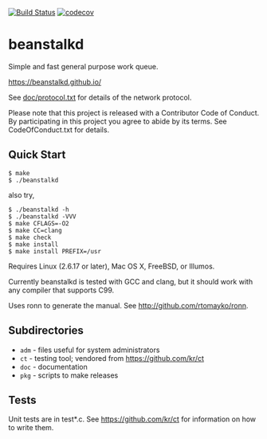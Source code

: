 [![Build Status](https://github.com/beanstalkd/beanstalkd/actions/workflows/build-latest.yaml/badge.svg)](https://github.com/beanstalkd/beanstalkd/actions/workflows/build-latest.yaml)
[![codecov](https://codecov.io/gh/beanstalkd/beanstalkd/branch/master/graph/badge.svg)](https://codecov.io/gh/beanstalkd/beanstalkd)

# beanstalkd

Simple and fast general purpose work queue. 

https://beanstalkd.github.io/

See [doc/protocol.txt](https://github.com/beanstalkd/beanstalkd/blob/master/doc/protocol.txt)
for details of the network protocol.

Please note that this project is released with a Contributor
Code of Conduct. By participating in this project you agree
to abide by its terms. See CodeOfConduct.txt for details.

## Quick Start

    $ make
    $ ./beanstalkd


also try,

    $ ./beanstalkd -h
    $ ./beanstalkd -VVV
    $ make CFLAGS=-O2
    $ make CC=clang
    $ make check
    $ make install
    $ make install PREFIX=/usr

Requires Linux (2.6.17 or later), Mac OS X, FreeBSD, or Illumos.

Currently beanstalkd is tested with GCC and clang, but it should work
with any compiler that supports C99.

Uses ronn to generate the manual.
See http://github.com/rtomayko/ronn.


## Subdirectories

- `adm`	- files useful for system administrators
- `ct`	- testing tool; vendored from https://github.com/kr/ct
- `doc`	- documentation
- `pkg`	- scripts to make releases


## Tests

Unit tests are in test*.c. See https://github.com/kr/ct for
information on how to write them.

